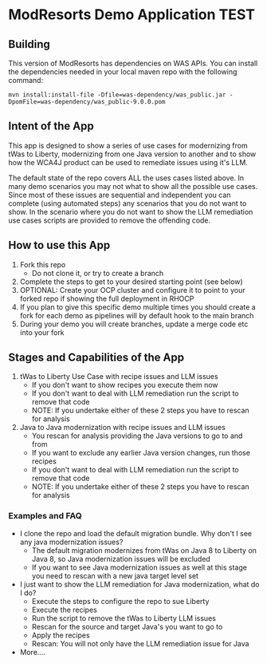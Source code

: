 # ModResorts Demo Application TEST

## Building
This version of ModResorts has dependencies on WAS APIs. You can install the dependencies needed in your local maven repo with the following command:

```
mvn install:install-file -Dfile=was-dependency/was_public.jar -DpomFile=was-dependency/was_public-9.0.0.pom
```

## Intent of the App
This app is designed to show a series of use cases for modernizing from tWas to Liberty, modernizing from one Java version to another and to show how the WCA4J product can be used to remediate issues using it's LLM.

The default state of the repo covers ALL the uses cases listed above. In many demo scenarios you may not what to show all the possible use cases. Since most of these issues are sequential and independent you can complete (using automated steps) any scenarios that you do not want to show. In the scenario where you do not want to show the LLM remediation use cases scripts are provided to remove the offending code. 

## How to use this App

1. Fork this repo
    - Do not clone it, or try to create a branch
1. Complete the steps to get to your desired starting point (see below)
1. OPTIONAL: Create your OCP cluster and configure it to point to your forked repo if showing the full deployment in RHOCP
1. If you plan to give this specific demo multiple times you should create a fork for each demo as pipelines will by default hook to the main branch
1. During your demo you will create branches, update a merge code etc into your fork

## Stages and Capabilities of the App
1. tWas to Liberty Use Case with recipe issues and LLM issues
    - If you don't want to show recipes you execute them now
    - If you don't want to deal with LLM remediation run the script to remove that code
    - NOTE: If you undertake either of these 2 steps you have to rescan for analysis
1. Java to Java modernization with recipe issues and LLM issues
    - You rescan for analysis providing the Java versions to go to and from
    - If you want to exclude any earlier Java version changes, run those recipes
    - If you don't want to deal with LLM remediation run the script to remove that code
    - NOTE: If you undertake either of these 2 steps you have to rescan for analysis

### Examples and FAQ
- I clone the repo and load the default migration bundle. Why don't I see any java modernization issues?
    - The default migration modernizes from tWas on Java 8 to Liberty on Java 8, so Java modernization issues will be excluded
    - If you want to see Java modernization issues as well at this stage you need to rescan with a new java target level set
- I just want to show the LLM remediation for Java modernization, what do I do?
    - Execute the steps to configure the repo to sue Liberty
    - Execute the recipes
    - Run the script to remove the tWas to Liberty LLM issues
    - Rescan for the source and target Java's you want to go to
    - Apply the recipes
    - Rescan: You will not only have the LLM remediation issue for Java
 - More....     
